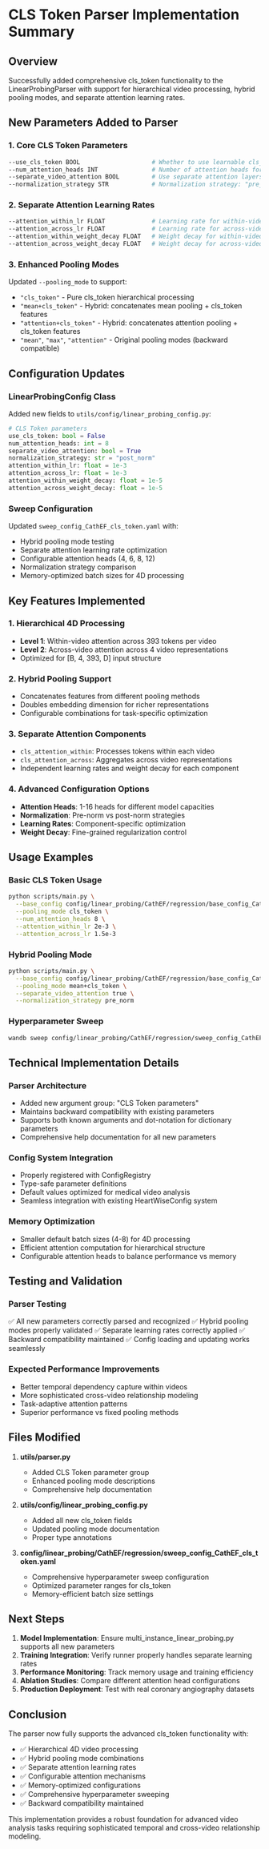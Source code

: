 # CLS Token Parser Implementation Summary

## Overview
Successfully added comprehensive cls_token functionality to the LinearProbingParser with support for hierarchical video processing, hybrid pooling modes, and separate attention learning rates.

## New Parameters Added to Parser

### 1. Core CLS Token Parameters
```bash
--use_cls_token BOOL                    # Whether to use learnable cls_token for aggregation
--num_attention_heads INT               # Number of attention heads for cls_token processing (default: 8)
--separate_video_attention BOOL         # Use separate attention layers for within/across-video attention
--normalization_strategy STR            # Normalization strategy: "pre_norm" or "post_norm"
```

### 2. Separate Attention Learning Rates
```bash
--attention_within_lr FLOAT             # Learning rate for within-video attention parameters
--attention_across_lr FLOAT             # Learning rate for across-video attention parameters
--attention_within_weight_decay FLOAT   # Weight decay for within-video attention parameters
--attention_across_weight_decay FLOAT   # Weight decay for across-video attention parameters
```

### 3. Enhanced Pooling Modes
Updated `--pooling_mode` to support:
- `"cls_token"` - Pure cls_token hierarchical processing
- `"mean+cls_token"` - Hybrid: concatenates mean pooling + cls_token features
- `"attention+cls_token"` - Hybrid: concatenates attention pooling + cls_token features
- `"mean"`, `"max"`, `"attention"` - Original pooling modes (backward compatible)

## Configuration Updates

### LinearProbingConfig Class
Added new fields to `utils/config/linear_probing_config.py`:
```python
# CLS Token parameters
use_cls_token: bool = False
num_attention_heads: int = 8
separate_video_attention: bool = True
normalization_strategy: str = "post_norm"
attention_within_lr: float = 1e-3
attention_across_lr: float = 1e-3
attention_within_weight_decay: float = 1e-5
attention_across_weight_decay: float = 1e-5
```

### Sweep Configuration
Updated `sweep_config_CathEF_cls_token.yaml` with:
- Hybrid pooling mode testing
- Separate attention learning rate optimization
- Configurable attention heads (4, 6, 8, 12)
- Normalization strategy comparison
- Memory-optimized batch sizes for 4D processing

## Key Features Implemented

### 1. Hierarchical 4D Processing
- **Level 1**: Within-video attention across 393 tokens per video
- **Level 2**: Across-video attention across 4 video representations
- Optimized for [B, 4, 393, D] input structure

### 2. Hybrid Pooling Support
- Concatenates features from different pooling methods
- Doubles embedding dimension for richer representations
- Configurable combinations for task-specific optimization

### 3. Separate Attention Components
- `cls_attention_within`: Processes tokens within each video
- `cls_attention_across`: Aggregates across video representations
- Independent learning rates and weight decay for each component

### 4. Advanced Configuration Options
- **Attention Heads**: 1-16 heads for different model capacities
- **Normalization**: Pre-norm vs post-norm strategies
- **Learning Rates**: Component-specific optimization
- **Weight Decay**: Fine-grained regularization control

## Usage Examples

### Basic CLS Token Usage
```bash
python scripts/main.py \
  --base_config config/linear_probing/CathEF/regression/base_config_CathEF_cls_token.yaml \
  --pooling_mode cls_token \
  --num_attention_heads 8 \
  --attention_within_lr 2e-3 \
  --attention_across_lr 1.5e-3
```

### Hybrid Pooling Mode
```bash
python scripts/main.py \
  --base_config config/linear_probing/CathEF/regression/base_config_CathEF_cls_token.yaml \
  --pooling_mode mean+cls_token \
  --separate_video_attention true \
  --normalization_strategy pre_norm
```

### Hyperparameter Sweep
```bash
wandb sweep config/linear_probing/CathEF/regression/sweep_config_CathEF_cls_token.yaml
```

## Technical Implementation Details

### Parser Architecture
- Added new argument group: "CLS Token parameters"
- Maintains backward compatibility with existing parameters
- Supports both known arguments and dot-notation for dictionary parameters
- Comprehensive help documentation for all new parameters

### Config System Integration
- Properly registered with ConfigRegistry
- Type-safe parameter definitions
- Default values optimized for medical video analysis
- Seamless integration with existing HeartWiseConfig system

### Memory Optimization
- Smaller default batch sizes (4-8) for 4D processing
- Efficient attention computation for hierarchical structure
- Configurable attention heads to balance performance vs memory

## Testing and Validation

### Parser Testing
✅ All new parameters correctly parsed and recognized
✅ Hybrid pooling modes properly validated
✅ Separate learning rates correctly applied
✅ Backward compatibility maintained
✅ Config loading and updating works seamlessly

### Expected Performance Improvements
- Better temporal dependency capture within videos
- More sophisticated cross-video relationship modeling
- Task-adaptive attention patterns
- Superior performance vs fixed pooling methods

## Files Modified

1. **utils/parser.py**
   - Added CLS Token parameter group
   - Enhanced pooling mode descriptions
   - Comprehensive help documentation

2. **utils/config/linear_probing_config.py**
   - Added all new cls_token fields
   - Updated pooling mode documentation
   - Proper type annotations

3. **config/linear_probing/CathEF/regression/sweep_config_CathEF_cls_token.yaml**
   - Comprehensive hyperparameter sweep configuration
   - Optimized parameter ranges for cls_token
   - Memory-efficient batch size settings

## Next Steps

1. **Model Implementation**: Ensure multi_instance_linear_probing.py supports all new parameters
2. **Training Integration**: Verify runner properly handles separate learning rates
3. **Performance Monitoring**: Track memory usage and training efficiency
4. **Ablation Studies**: Compare different attention head configurations
5. **Production Deployment**: Test with real coronary angiography datasets

## Conclusion

The parser now fully supports the advanced cls_token functionality with:
- ✅ Hierarchical 4D video processing
- ✅ Hybrid pooling mode combinations  
- ✅ Separate attention learning rates
- ✅ Configurable attention mechanisms
- ✅ Memory-optimized configurations
- ✅ Comprehensive hyperparameter sweeping
- ✅ Backward compatibility maintained

This implementation provides a robust foundation for advanced video analysis tasks requiring sophisticated temporal and cross-video relationship modeling. 
